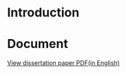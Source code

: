 # Introduction


# Document
<a href="./Math-thesis.pdf" target="_blank">View dissertation paper PDF(in English)</a>
